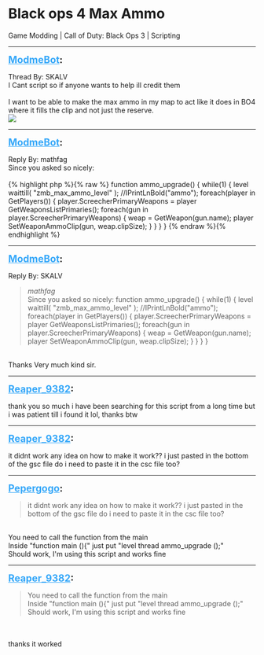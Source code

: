 # Black ops 4 Max Ammo
Game Modding | Call of Duty: Black Ops 3 | Scripting

---
<strong style="font-size: 1.4em;"><span style="text-decoration: underline;text-decoration-color: #34a7f9;"><span style="color:#34a7f9;">ModmeBot</span></span>:</strong>

<p>Thread By: SKALV<br />I Cant script so if anyone wants to help ill credit them<br /> <br />I want to be able to make the max ammo in my map to act like it does in BO4 where it fills the clip and not just the  reserve.<br /><img style="max-width: 500px;" src="/modme/emoticons/smile.png"></p>

---
<strong style="font-size: 1.4em;"><span style="text-decoration: underline;text-decoration-color: #34a7f9;"><span style="color:#34a7f9;">ModmeBot</span></span>:</strong>

<p>Reply By: mathfag<br />Since you asked so nicely:<br /> <br />{% highlight php %}{% raw %}
function ammo_upgrade()
{
while(1)
	{
	level waittill( "zmb_max_ammo_level" );	
	//IPrintLnBold("ammo");
	foreach(player in GetPlayers())
		{
		player.ScreecherPrimaryWeapons = player GetWeaponsListPrimaries();
		foreach(gun in player.ScreecherPrimaryWeapons)
			{
			weap = GetWeapon(gun.name);
			player SetWeaponAmmoClip(gun, weap.clipSize); 	
			}
		} 
	}
}
{% endraw %}{% endhighlight %}
</p>

---
<strong style="font-size: 1.4em;"><span style="text-decoration: underline;text-decoration-color: #34a7f9;"><span style="color:#34a7f9;">ModmeBot</span></span>:</strong>

<p>Reply By: SKALV<br /><blockquote><em>mathfag</em><br />Since you asked so nicely:   function ammo_upgrade() { while(1) { level waittill( &quot;zmb_max_ammo_level&quot; ); //IPrintLnBold(&quot;ammo&quot;); foreach(player in GetPlayers()) { player.ScreecherPrimaryWeapons = player GetWeaponsListPrimaries(); foreach(gun in player.ScreecherPrimaryWeapons) { weap = GetWeapon(gun.name); player SetWeaponAmmoClip(gun, weap.clipSize); } } } }</blockquote><br /> Thanks Very much kind sir.</p>

---
<strong style="font-size: 1.4em;"><span style="text-decoration: underline;text-decoration-color: #34a7f9;"><span style="color:#34a7f9;">Reaper_9382</span></span>:</strong>

<p>thank you so much i have been searching for this script from a long time but i was patient till i found it lol, thanks btw</p>

---
<strong style="font-size: 1.4em;"><span style="text-decoration: underline;text-decoration-color: #34a7f9;"><span style="color:#34a7f9;">Reaper_9382</span></span>:</strong>

<p>it didnt work any idea on how to make it work?? i just pasted in the bottom of the gsc file do i need to paste it in the csc file too?</p>

---
<strong style="font-size: 1.4em;"><span style="text-decoration: underline;text-decoration-color: #34a7f9;"><span style="color:#34a7f9;">Pepergogo</span></span>:</strong>

<p><blockquote>it didnt work any idea on how to make it work?? i just pasted in the bottom of the gsc file do i need to paste it in the csc file too?<br /></blockquote><br />You need to call the function from the main<br />Inside &quot;function main (){&quot; just put &quot;level thread ammo_upgrade ();&quot;<br />Should work, I&#39;m using this script and works fine</p>

---
<strong style="font-size: 1.4em;"><span style="text-decoration: underline;text-decoration-color: #34a7f9;"><span style="color:#34a7f9;">Reaper_9382</span></span>:</strong>

<p><blockquote>You need to call the function from the main<br />Inside &quot;function main (){&quot; just put &quot;level thread ammo_upgrade ();&quot;<br />Should work, I&#39;m using this script and works fine<br /></blockquote><br /><br />thanks it worked</p>
